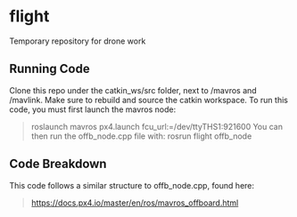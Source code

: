 # flight
Temporary repository for drone work

## Running Code
Clone this repo under the catkin_ws/src folder, next to /mavros and /mavlink. Make sure to rebuild and source the catkin workspace. To run this code, you must first launch the mavros node:
> roslaunch mavros px4.launch fcu_url:=/dev/ttyTHS1:921600
You can then run the offb_node.cpp file with:
> rosrun flight offb_node

## Code Breakdown
This code follows a similar structure to offb_node.cpp, found here:
> https://docs.px4.io/master/en/ros/mavros_offboard.html
